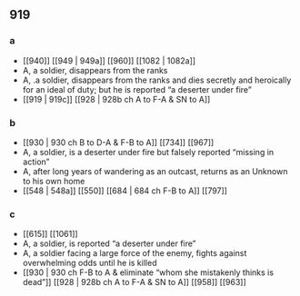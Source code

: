 ## 919
### a
- [[940]] [[949 | 949a]] [[960]] [[1082 | 1082a]] 
- A, a soldier, disappears from the ranks
- A, .a soldier, disappears from the ranks and dies secretly and heroically for an ideal of duty; but he is reported “a deserter under fire”
- [[919 | 919c]] [[928 | 928b ch A to F-A &amp; SN to A]] 

### b
- [[930 | 930 ch B to D-A &amp; F-B to A]] [[734]] [[967]] 
- A, a soldier, is a deserter under fire but falsely reported “missing in action”
- A, after long years of wandering as an outcast, returns as an Unknown to his own home
- [[548 | 548a]] [[550]] [[684 | 684 ch F-B to A]] [[797]] 

### c
- [[615]] [[1061]] 
- A, a soldier, is reported “a deserter under fire”
- A, a soldier facing a large force of the enemy, fights against overwhelming odds until he is killed
- [[930 | 930 ch F-B to A &amp; eliminate “whom she mistakenly thinks is dead”]] [[928 | 928b ch A to F-A &amp; SN to A]] [[958]] [[963]] 

